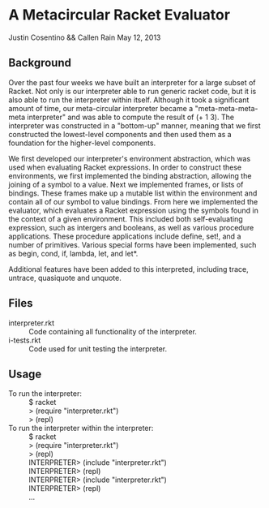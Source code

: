 A Metacircular Racket Evaluator
===============================
Justin Cosentino && Callen Rain
May 12, 2013

Background
----------

Over the past four weeks we have built an interpreter for a large subset of Racket. Not only is our interpreter able to run generic racket code, but it is also able to run the interpreter within itself. Although it took a significant amount of time, our meta-circular interpreter became a "meta-meta-meta-meta interpreter" and was able to compute the result of (+ 1 3). The interpreter was constructed in a "bottom-up" manner, meaning that we first constructed the lowest-level components and then used them as a foundation for the higher-level components. 

We first developed our interpreter's environment abstraction, which was used when evaluating Racket expressions. In order to construct these environments, we first implemented the binding abstraction, allowing the joining of a symbol to a value. Next we implemented frames, or lists of bindings. These frames make up a mutable list within the environment and contain all of our symbol to value bindings. From here we implemented the evaluator, which evaluates a Racket expression using the symbols found in the context of a given environment. This included both self-evaluating expression, such as intergers and booleans, as well as various procedure applications. These procedure applications include define, set!, and a number of primitives. Various special forms have been implemented, such as begin, cond, if, lambda, let, and let\*. 

Additional features have been added to this interpreted, including trace, untrace, quasiquote and unquote. 

Files
-----
<dl>
  <dt>interpreter.rkt</dt>
  <dd>Code containing all functionality of the interpreter.</dd>
  <dt>i-tests.rkt</dt>
  <dd>Code used for unit testing the interpreter.</dd>
</dl>

Usage
-----
<dl>
  	<dt>To run the interpreter:</dt>
		<dd>$ racket</dd>
		<dd>> (require "interpreter.rkt")</dd>
		<dd>> (repl)</dd> 
  	<dt>To run the interpreter within the interpreter:</dt>
  		<dd>$ racket</dd>
		<dd>> (require "interpreter.rkt")</dd>
		<dd>> (repl)</dd>
		<dd>INTERPRETER> (include "interpreter.rkt")</dd>
		<dd>INTERPRETER> (repl)</dd>
		<dd>INTERPRETER> (include "interpreter.rkt")</dd>
		<dd>INTERPRETER> (repl)</dd>
		<dd>...</dd>
</dl>

